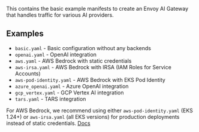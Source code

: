 This contains the basic example manifests to create an Envoy AI Gateway that handles
traffic for various AI providers.

## Examples

- `basic.yaml` - Basic configuration without any backends
- `openai.yaml` - OpenAI integration
- `aws.yaml` - AWS Bedrock with static credentials
- `aws-irsa.yaml` - AWS Bedrock with IRSA (IAM Roles for Service Accounts)
- `aws-pod-identity.yaml` - AWS Bedrock with EKS Pod Identity
- `azure_openai.yaml` - Azure OpenAI integration
- `gcp_vertex.yaml` - GCP Vertex AI integration
- `tars.yaml` - TARS integration

For AWS Bedrock, we recommend using either `aws-pod-identity.yaml` (EKS 1.24+) or
`aws-irsa.yaml` (all EKS versions) for production deployments instead of static credentials. [Docs](https://docs.aws.amazon.com/eks/latest/best-practices/identity-and-access-management.html#_identities_and_credentials_for_eks_pods)

